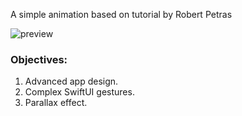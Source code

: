 
A simple animation based on tutorial by Robert Petras

![preview](https://github.com/hasan-hm1/restart/blob/main/preview.gif)

### Objectives:

1. Advanced app design.
2. Complex SwiftUI gestures.
3. Parallax effect.
